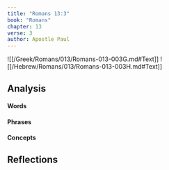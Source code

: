 ```yaml
---
title: "Romans 13:3"
book: "Romans"
chapter: 13
verse: 3
author: Apostle Paul
---
```

![[/Greek/Romans/013/Romans-013-003G.md#Text]]
![[/Hebrew/Romans/013/Romans-013-003H.md#Text]]

## Analysis

#### Words

#### Phrases

#### Concepts

## Reflections
